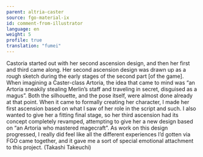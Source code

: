 ```yaml
---
parent: altria-caster
source: fgo-material-ix
id: comment-from-illustrator
language: en
weight: 5
profile: true
translation: "fumei"
---
```


Castoria started out with her second ascension design, and then her first and third came along. Her second ascension design was drawn up as a rough sketch during the early stages of the second part [of the game]. When imagining a Caster-class Artoria, the idea that came to mind was “an Artoria sneakily stealing Merlin’s staff and traveling in secret, disguised as a magus”. Both the silhouette, and the pose itself, were almost done already at that point. When it came to formally creating her character, I made her first ascension based on what I saw of her role in the script and such. I also wanted to give her a fitting final stage, so her third ascension had its concept completely revamped, attempting to give her a new design based on “an Artoria who mastered magecraft”. As work on this design progressed, I really did feel like all the different experiences I’d gotten via FGO came together, and it gave me a sort of special emotional attachment to this project. (Takashi Takeuchi)
